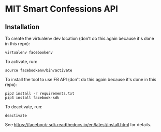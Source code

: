 # MIT Smart Confessions API

## Installation

To create the virtualenv dev location (don't do this 
again because it's done in this repo):

	virtualenv facebookenv

To activate, run:

	source facebookenv/bin/activate

To install the tool to use FB API (don't do this 
again because it's done in this repo):
	
	pip3 install -r requirements.txt
	pip3 install facebook-sdk

To deactivate, run:
	
	deactivate

See https://facebook-sdk.readthedocs.io/en/latest/install.html for details.
